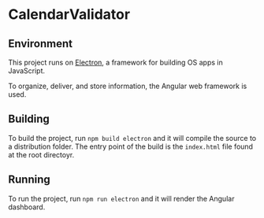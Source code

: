 # CalendarValidator

## Environment
This project runs on [Electron](https://electronjs.org/), a framework for building OS apps in JavaScript. 

To organize, deliver, and store information, the Angular web framework is used.

## Building
To build the project, run `npm build electron` and it will compile the source to a distribution folder. The entry point of the build is the `index.html` file found at the root directoyr. 

## Running
To run the project, run `npm run electron` and it will render the Angular dashboard.

